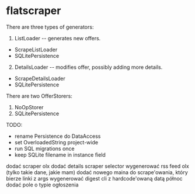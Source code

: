 # flatscraper

There are three types of generators:
1. ListLoader -- generates new offers.
* ScrapeListLoader
* SQLitePersistence
2. DetailsLoader -- modifies offer, possibly adding more details.
* ScrapeDetailsLoader
* SQLitePersistence

There are two OfferStorers:
1. NoOpStorer
2. SQLitePersistence

TODO:
* rename Persistence do DataAccess
* set OverloadedString project-wide
* run SQL migrations once
* keep SQLite filename in instance field

dodać scraper olx
dodać details scraper selector
wygenerować rss feed olx (tylko takie dane, jakie mam)
dodać nowego maina do scrape'owania, który bierze linki z args
wygenerować digest cli z hardcode'owaną datą północ
dodać pole o typie ogłoszenia